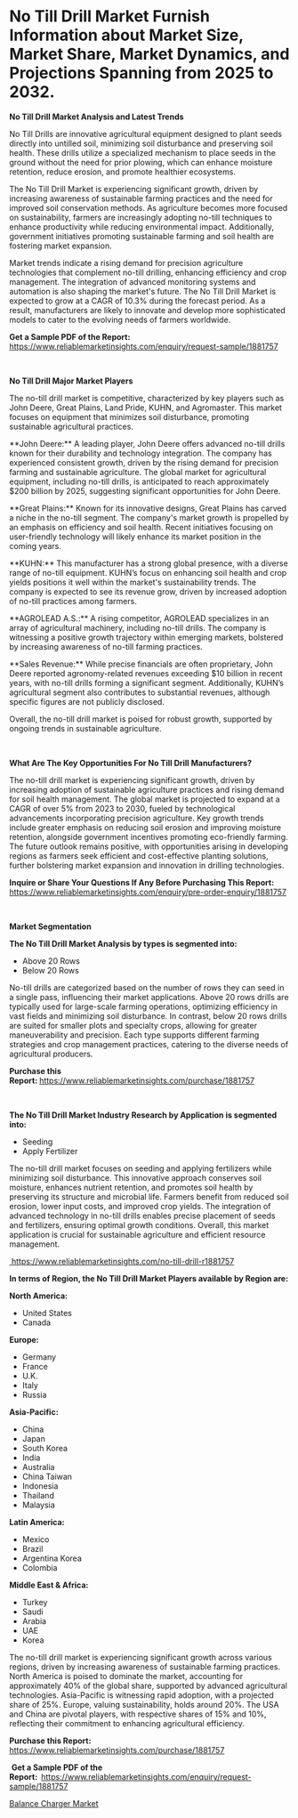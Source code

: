 <p><h1>No Till Drill Market Furnish Information about Market Size, Market Share, Market Dynamics, and Projections Spanning from 2025 to 2032.</h1></p><p><strong>No Till Drill Market Analysis and Latest Trends</strong></p>
<p><p>No Till Drills are innovative agricultural equipment designed to plant seeds directly into untilled soil, minimizing soil disturbance and preserving soil health. These drills utilize a specialized mechanism to place seeds in the ground without the need for prior plowing, which can enhance moisture retention, reduce erosion, and promote healthier ecosystems.</p><p>The No Till Drill Market is experiencing significant growth, driven by increasing awareness of sustainable farming practices and the need for improved soil conservation methods. As agriculture becomes more focused on sustainability, farmers are increasingly adopting no-till techniques to enhance productivity while reducing environmental impact. Additionally, government initiatives promoting sustainable farming and soil health are fostering market expansion.</p><p>Market trends indicate a rising demand for precision agriculture technologies that complement no-till drilling, enhancing efficiency and crop management. The integration of advanced monitoring systems and automation is also shaping the market's future. The No Till Drill Market is expected to grow at a CAGR of 10.3% during the forecast period. As a result, manufacturers are likely to innovate and develop more sophisticated models to cater to the evolving needs of farmers worldwide.</p></p>
<p><strong>Get a Sample PDF of the Report:&nbsp;</strong> <a href="https://www.reliablemarketinsights.com/enquiry/request-sample/1881757?utm_campaign=1887&utm_medium=2&utm_source=Github&utm_content=ia&utm_term=20022025&utm_id=no-till-drill">https://www.reliablemarketinsights.com/enquiry/request-sample/1881757</a></p>
<p>&nbsp;</p>
<p><strong>No Till Drill Major Market Players</strong></p>
<p><p>The no-till drill market is competitive, characterized by key players such as John Deere, Great Plains, Land Pride, KUHN, and Agromaster. This market focuses on equipment that minimizes soil disturbance, promoting sustainable agricultural practices.</p><p>**John Deere:** A leading player, John Deere offers advanced no-till drills known for their durability and technology integration. The company has experienced consistent growth, driven by the rising demand for precision farming and sustainable agriculture. The global market for agricultural equipment, including no-till drills, is anticipated to reach approximately $200 billion by 2025, suggesting significant opportunities for John Deere.</p><p>**Great Plains:** Known for its innovative designs, Great Plains has carved a niche in the no-till segment. The company's market growth is propelled by an emphasis on efficiency and soil health. Recent initiatives focusing on user-friendly technology will likely enhance its market position in the coming years.</p><p>**KUHN:** This manufacturer has a strong global presence, with a diverse range of no-till equipment. KUHN’s focus on enhancing soil health and crop yields positions it well within the market's sustainability trends. The company is expected to see its revenue grow, driven by increased adoption of no-till practices among farmers.</p><p>**AGROLEAD A.S.:** A rising competitor, AGROLEAD specializes in an array of agricultural machinery, including no-till drills. The company is witnessing a positive growth trajectory within emerging markets, bolstered by increasing awareness of no-till farming practices.</p><p>**Sales Revenue:** While precise financials are often proprietary, John Deere reported agronomy-related revenues exceeding $10 billion in recent years, with no-till drills forming a significant segment. Additionally, KUHN’s agricultural segment also contributes to substantial revenues, although specific figures are not publicly disclosed. </p><p>Overall, the no-till drill market is poised for robust growth, supported by ongoing trends in sustainable agriculture.</p></p>
<p>&nbsp;</p>
<p><strong>What Are The Key Opportunities For No Till Drill Manufacturers?</strong></p>
<p><p>The no-till drill market is experiencing significant growth, driven by increasing adoption of sustainable agriculture practices and rising demand for soil health management. The global market is projected to expand at a CAGR of over 5% from 2023 to 2030, fueled by technological advancements incorporating precision agriculture. Key growth trends include greater emphasis on reducing soil erosion and improving moisture retention, alongside government incentives promoting eco-friendly farming. The future outlook remains positive, with opportunities arising in developing regions as farmers seek efficient and cost-effective planting solutions, further bolstering market expansion and innovation in drilling technologies.</p></p>
<p><strong>Inquire or Share Your Questions If Any Before Purchasing This Report:</strong> <a href="https://www.reliablemarketinsights.com/enquiry/pre-order-enquiry/1881757?utm_campaign=1887&utm_medium=2&utm_source=Github&utm_content=ia&utm_term=20022025&utm_id=no-till-drill">https://www.reliablemarketinsights.com/enquiry/pre-order-enquiry/1881757</a></p>
<p>&nbsp;</p>
<p><strong>Market Segmentation</strong></p>
<p><strong>The No Till Drill Market Analysis by types is segmented into:</strong></p>
<p><ul><li>Above 20 Rows</li><li>Below 20 Rows</li></ul></p>
<p><p>No-till drills are categorized based on the number of rows they can seed in a single pass, influencing their market applications. Above 20 rows drills are typically used for large-scale farming operations, optimizing efficiency in vast fields and minimizing soil disturbance. In contrast, below 20 rows drills are suited for smaller plots and specialty crops, allowing for greater maneuverability and precision. Each type supports different farming strategies and crop management practices, catering to the diverse needs of agricultural producers.</p></p>
<p><strong>Purchase this Report:&nbsp;</strong><a href="https://www.reliablemarketinsights.com/purchase/1881757?utm_campaign=1887&utm_medium=2&utm_source=Github&utm_content=ia&utm_term=20022025&utm_id=no-till-drill">https://www.reliablemarketinsights.com/purchase/1881757</a></p>
<p>&nbsp;</p>
<p><strong>The No Till Drill Market Industry Research by Application is segmented into:</strong></p>
<p><ul><li>Seeding</li><li>Apply Fertilizer</li></ul></p>
<p><p>The no-till drill market focuses on seeding and applying fertilizers while minimizing soil disturbance. This innovative approach conserves soil moisture, enhances nutrient retention, and promotes soil health by preserving its structure and microbial life. Farmers benefit from reduced soil erosion, lower input costs, and improved crop yields. The integration of advanced technology in no-till drills enables precise placement of seeds and fertilizers, ensuring optimal growth conditions. Overall, this market application is crucial for sustainable agriculture and efficient resource management.</p></p>
<p><a href="https://www.reliablemarketinsights.com/no-till-drill-r1881757?utm_campaign=1887&utm_medium=2&utm_source=Github&utm_content=ia&utm_term=20022025&utm_id=no-till-drill">&nbsp;https://www.reliablemarketinsights.com/no-till-drill-r1881757</a></p>
<p><strong>In terms of Region, the No Till Drill Market Players available by Region are:</strong></p>
<p>
    <p> <strong> North America: </strong>
        <ul>
            <li>United States</li>
            <li>Canada</li>
        </ul>
        </p> 
    <p> <strong> Europe: </strong>
        <ul>
            <li>Germany</li>
            <li>France</li>
            <li>U.K.</li>
            <li>Italy</li>
            <li>Russia</li>
        </ul>
        </p> 
    <p> <strong> Asia-Pacific: </strong>
        <ul>
            <li>China</li>
            <li>Japan</li>
            <li>South Korea</li>
            <li>India</li>
            <li>Australia</li>
            <li>China Taiwan</li>
            <li>Indonesia</li>
            <li>Thailand</li>
            <li>Malaysia</li>
        </ul>
        </p> 
    <p> <strong> Latin America: </strong>
        <ul>
            <li>Mexico</li>
            <li>Brazil</li>
            <li>Argentina Korea</li>
            <li>Colombia</li>
        </ul>
        </p> 
    <p> <strong> Middle East & Africa: </strong>
        <ul>
            <li>Turkey</li>
            <li>Saudi</li>
            <li>Arabia</li>
            <li>UAE</li>
            <li>Korea</li>
        </ul>
    </p>
    </p>
<p><p>The no-till drill market is experiencing significant growth across various regions, driven by increasing awareness of sustainable farming practices. North America is poised to dominate the market, accounting for approximately 40% of the global share, supported by advanced agricultural technologies. Asia-Pacific is witnessing rapid adoption, with a projected share of 25%. Europe, valuing sustainability, holds around 20%. The USA and China are pivotal players, with respective shares of 15% and 10%, reflecting their commitment to enhancing agricultural efficiency.</p></p>
<p><strong>Purchase this Report: </strong><a href="https://www.reliablemarketinsights.com/purchase/1881757?utm_campaign=1887&utm_medium=2&utm_source=Github&utm_content=ia&utm_term=20022025&utm_id=no-till-drill">https://www.reliablemarketinsights.com/purchase/1881757</a></p>
<p>&nbsp;<strong>Get a Sample PDF of the Report:&nbsp;&nbsp;</strong><a href="https://www.reliablemarketinsights.com/enquiry/request-sample/1881757?utm_campaign=1887&utm_medium=2&utm_source=Github&utm_content=ia&utm_term=20022025&utm_id=no-till-drill">https://www.reliablemarketinsights.com/enquiry/request-sample/1881757</a></p>
<p><strong></strong></p>
<p><p><a href="https://github.com/DixieGrimes/Market-Research-Report-List-1/blob/main/balance-charger-market.md?utm_campaign=1887&utm_medium=2&utm_source=Github&utm_content=ia&utm_term=20022025&utm_id=no-till-drill">Balance Charger Market</a></p></p>